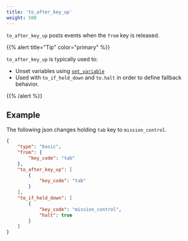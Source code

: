 ```yaml
---
title: 'to_after_key_up'
weight: 500
---
```


`to_after_key_up` posts events when the `from` key is released.

{{% alert title="Tip" color="primary" %}}

`to_after_key_up` is typically used to:

-   Unset variables using [`set_variable`](../to/set-variable/)
-   Used with `to_if_held_down` and `to.halt` in order to define fallback behavior.

{{% /alert %}}

## Example

The following json changes holding `tab` key to `mission_control`.

```json
{
    "type": "basic",
    "from": {
        "key_code": "tab"
    },
    "to_after_key_up": [
        {
            "key_code": "tab"
        }
    ],
    "to_if_held_down": [
        {
            "key_code": "mission_control",
            "halt": true
        }
    ]
}
```
